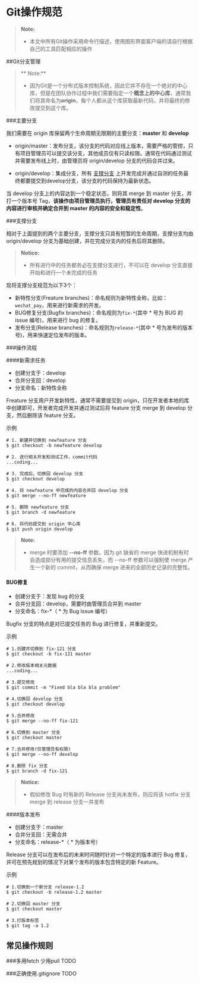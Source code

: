 # Git操作规范> **Note:**> > * 本文中所有Git操作采用命令行描述，使用图形界面客户端的请自行根据自己的工具匹配相应的操作##Git分支管理> ** Note:**> > * 因为Git是一个分布式版本控制系统，因此它并不存在一个绝对的中心库，但是在团队协作过程中我们需要指定一个**概念上的中心库**，通常我们将其命名为**origin**，每个人都从这个库获取最新代码，并将最终的修改提交到这个库。###主要分支我们需要在 origin 库保留两个生命周期无限期的主要分支：**master** 和 **develop*** origin/master：发布分支，该分支的代码对应线上版本，需要严格的管控，只有项目管理员可以提交该分支，其他成员仅有只读权限。通常在代码通过测试并需要发布线上时，由管理员将 origin/develop 分支的代码合并过来。* origin/develop：集成分支，所有 [支撑分支](#支撑分支) 上开发完成并通过自测的任务最终都要提交到develop分支，该分支的代码保持为最新状态。当 develop 分支上的内容达到一个稳定状态，则将其 merge 到 master 分支，并打一个版本号 Tag，**该操作由项目管理员执行，管理员有责任对 develop 分支的内容进行审核并确定合并到 master 的内容的安全和稳定性**。###支撑分支相对于上面提到的两个主要分支，支撑分支只具有短暂的生命周期，支撑分支均由 origin/develop 分支为基础创建，并在完成分支内的任务后将其删除。> **Notice:**>> * 所有进行中的任务都务必在支撑分支进行，不可以在 develop 分支直接开始和进行一个未完成的任务现将支撑分支规范为以下3个：* 新特性分支(Freature branches)：命名规则为新特性全称，比如：`wechat_pay`，用来进行新需求的开发。* BUG修复分支(Bugfix branches)：命名规则为`fix-*`(其中 * 号为 BUG 的 issue 编号)，用来进行 bug 的修复。* 发布分支(Release branches)：命名规则为`release-*`(其中 * 号为发布的版本号)，用来快速定位发布的版本。###操作流程####新需求任务* 创建分支于：develop* 合并分支回：develop* 分支命名：新特性全称Freature 分支用户开发新特性，通常不需要提交到 origin，只在开发者本地的库中创建即可，开发者完成开发并通过测试后将 feature 分支 merge 到 develop 分支，然后删除该 feature 分支。示例```# 1. 新建并切换到 newfeature 分支$ git checkout -b newfeature develop# 2. 进行相关开发和测试工作，commit代码...coding...# 3. 完成后，切换回 develop 分支$ git checkout develop# 4. 将 newfeature 中完成的内容合并回 develop 分支$ git merge --no-ff newfeature# 5. 删除 newfeature 分支$ git branch -d newfeature# 6. 将代码提交到 origin 中心库$ git push origin develop```> **Note:**> > * merge 时要添加 **--no-ff** 参数。因为 git 缺省的 merge 快进机制有时会造成部分有用的提交信息丢失，而 --no-ff 参数可以强制使 merge 产生一个新的 commit，从而确保 merge 进来的全部历史记录的完整性。#### BUG修复* 创建分支于：发现 bug 的分支* 合并分支回：develop，需要时由管理员合并到 master* 分支命名：fix-*（ \* 为 Bug Issue 编号）Bugfix 分支的特点是对已提交任务的 Bug 进行修复，并重新提交。示例```# 1.创建并切换到 fix-121 分支$ git checkout -b fix-121 master# 2.修改版本相关元数据...coding...# 3.提交修改$ git commit -m "Fixed bla bla bla problem"# 4.切换回 develop 分支$ git checkout develop# 5.合并修改$ git merge --no-ff fix-121# 6.切换到 master 分支$ git checkout master# 7.合并修改(仅管理员有权限)$ git merge --no-ff develop# 8.删除 fix 分支$ git branch -d fix-121```> **Notice:**> > * 假如修改 Bug 时有新的 Release 分支尚未发布，则应将该 hotfix 分支 merge 到 release 分支一并发布####版本发布* 创建分支于：master* 合并分支回：无需合并* 分支命名：release-*（ \* 为版本号）Release 分支可以在发布后的未来时间随时针对一个特定的版本进行 Bug 修复，并可在预先规划的情况下对某个发布的版本包含特定的新 Feature。示例```# 1.切换到一个新分支 release-1.2$ git checkout -b release-1.2 master# 2.切换回 master 分支$ git checkout master# 3.打版本标签$ git tag -a 1.2```## 常见操作规则###多用fetch 少用pullTODO###正确使用.gitignoreTODO  